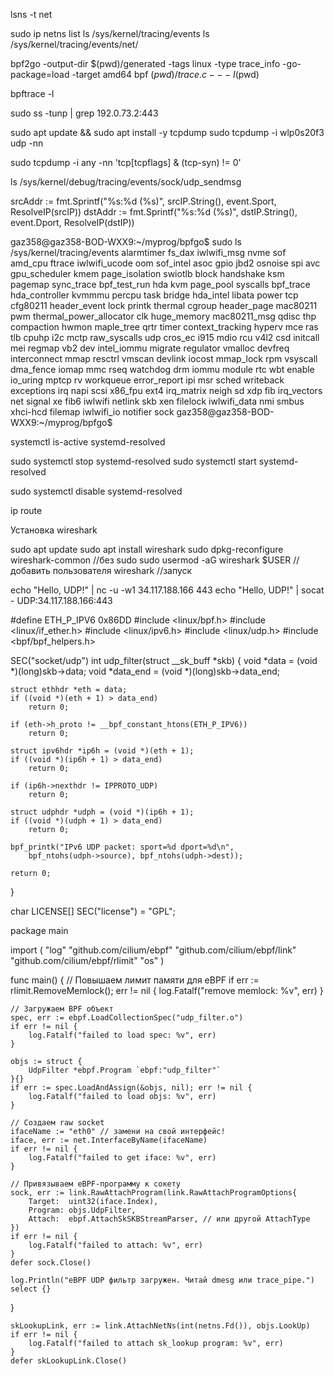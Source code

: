 lsns -t net


sudo ip netns list
ls /sys/kernel/tracing/events
ls /sys/kernel/tracing/events/net/




bpf2go -output-dir $(pwd)/generated -tags linux -type trace_info -go-package=load -target amd64 bpf $(pwd)/trace.c -- -I$(pwd)

bpftrace -l

sudo ss -tunp | grep 192.0.73.2:443


sudo apt update && sudo apt install -y tcpdump
sudo tcpdump -i wlp0s20f3 udp -nn

sudo tcpdump -i any -nn 'tcp[tcpflags] & (tcp-syn) != 0'

ls /sys/kernel/debug/tracing/events/sock/udp_sendmsg


srcAddr := fmt.Sprintf("%s:%d (%s)", srcIP.String(), event.Sport, ResolveIP(srcIP))
dstAddr := fmt.Sprintf("%s:%d (%s)", dstIP.String(), event.Dport, ResolveIP(dstIP))


gaz358@gaz358-BOD-WXX9:~/myprog/bpfgo$ sudo ls /sys/kernel/tracing/events
alarmtimer        fs_dax          iwlwifi_msg    nvme            sof
amd_cpu           ftrace          iwlwifi_ucode  oom             sof_intel
asoc              gpio            jbd2           osnoise         spi
avc               gpu_scheduler   kmem           page_isolation  swiotlb
block             handshake       ksm            pagemap         sync_trace
bpf_test_run      hda             kvm            page_pool       syscalls
bpf_trace         hda_controller  kvmmmu         percpu          task
bridge            hda_intel       libata         power           tcp
cfg80211          header_event    lock           printk          thermal
cgroup            header_page     mac80211       pwm             thermal_power_allocator
clk               huge_memory     mac80211_msg   qdisc           thp
compaction        hwmon           maple_tree     qrtr            timer
context_tracking  hyperv          mce            ras             tlb
cpuhp             i2c             mctp           raw_syscalls    udp
cros_ec           i915            mdio           rcu             v4l2
csd               initcall        mei            regmap          vb2
dev               intel_iommu     migrate        regulator       vmalloc
devfreq           interconnect    mmap           resctrl         vmscan
devlink           iocost          mmap_lock      rpm             vsyscall
dma_fence         iomap           mmc            rseq            watchdog
drm               iommu           module         rtc             wbt
enable            io_uring        mptcp          rv              workqueue
error_report      ipi             msr            sched           writeback
exceptions        irq             napi           scsi            x86_fpu
ext4              irq_matrix      neigh          sd              xdp
fib               irq_vectors     net            signal          xe
fib6              iwlwifi         netlink        skb             xen
filelock          iwlwifi_data    nmi            smbus           xhci-hcd
filemap           iwlwifi_io      notifier       sock
gaz358@gaz358-BOD-WXX9:~/myprog/bpfgo$ 


systemctl is-active systemd-resolved

sudo systemctl stop systemd-resolved
sudo systemctl start systemd-resolved

sudo systemctl disable systemd-resolved

ip route

Установка wireshark

sudo apt update
sudo apt install wireshark
sudo dpkg-reconfigure wireshark-common //без sudo
sudo usermod -aG wireshark $USER //добавить пользователя
wireshark //запуск

echo "Hello, UDP!" | nc -u -w1 34.117.188.166 443
echo "Hello, UDP!" | socat - UDP:34.117.188.166:443


#define ETH_P_IPV6 0x86DD
#include <linux/bpf.h>
#include <linux/if_ether.h>
#include <linux/ipv6.h>
#include <linux/udp.h>
#include <bpf/bpf_helpers.h>

SEC("socket/udp")
int udp_filter(struct __sk_buff *skb) {
    void *data = (void *)(long)skb->data;
    void *data_end = (void *)(long)skb->data_end;

    struct ethhdr *eth = data;
    if ((void *)(eth + 1) > data_end)
        return 0;

    if (eth->h_proto != __bpf_constant_htons(ETH_P_IPV6))
        return 0;

    struct ipv6hdr *ip6h = (void *)(eth + 1);
    if ((void *)(ip6h + 1) > data_end)
        return 0;

    if (ip6h->nexthdr != IPPROTO_UDP)
        return 0;

    struct udphdr *udph = (void *)(ip6h + 1);
    if ((void *)(udph + 1) > data_end)
        return 0;

    bpf_printk("IPv6 UDP packet: sport=%d dport=%d\n", 
        bpf_ntohs(udph->source), bpf_ntohs(udph->dest));

    return 0;
}

char LICENSE[] SEC("license") = "GPL";


package main

import (
	"log"
	"github.com/cilium/ebpf"
	"github.com/cilium/ebpf/link"
	"github.com/cilium/ebpf/rlimit"
	"os"
)

func main() {
	// Повышаем лимит памяти для eBPF
	if err := rlimit.RemoveMemlock(); err != nil {
		log.Fatalf("remove memlock: %v", err)
	}

	// Загружаем BPF объект
	spec, err := ebpf.LoadCollectionSpec("udp_filter.o")
	if err != nil {
		log.Fatalf("failed to load spec: %v", err)
	}

	objs := struct {
		UdpFilter *ebpf.Program `ebpf:"udp_filter"`
	}{}
	if err := spec.LoadAndAssign(&objs, nil); err != nil {
		log.Fatalf("failed to load objs: %v", err)
	}

	// Создаем raw socket
	ifaceName := "eth0" // замени на свой интерфейс!
	iface, err := net.InterfaceByName(ifaceName)
	if err != nil {
		log.Fatalf("failed to get iface: %v", err)
	}

	// Привязываем eBPF-программу к сокету
	sock, err := link.RawAttachProgram(link.RawAttachProgramOptions{
		Target:  uint32(iface.Index),
		Program: objs.UdpFilter,
		Attach:  ebpf.AttachSkSKBStreamParser, // или другой AttachType
	})
	if err != nil {
		log.Fatalf("failed to attach: %v", err)
	}
	defer sock.Close()

	log.Println("eBPF UDP фильтр загружен. Читай dmesg или trace_pipe.")
	select {}
}


	skLookupLink, err := link.AttachNetNs(int(netns.Fd()), objs.LookUp)
	if err != nil {
		log.Fatalf("failed to attach sk_lookup program: %v", err)
	}
	defer skLookupLink.Close()




